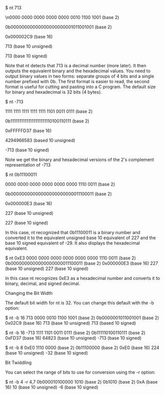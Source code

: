 $ nt 713

\n0000 0000 0000 0000 0000 0010 1100 1001 (base 2)

0b00000000000000000000001011001001 (base 2)

0x000002C9 (base 16)

713 (base 10 unsigned)

713 (base 10 signed)


Note that nt detects that 713 is a decimal number (more later). It then outputs the equivalent binary and the hexadecimal values. You need to output binary values in two forms: separate groups of 4 bits and a single number prefixed with 0b. The first format is easier to read, the second format is useful for cutting and pasting into a C program. The default size for binary and hexadecimal is 32 bits (4 bytes).


$ nt -713

1111 1111 1111 1111 1111 1101 0011 0111 (base 2)

0b11111111111111111111110100110111 (base 2)

0xFFFFFD37 (base 16)

4294966583 (based 10 unsigned)

-713 (base 10 signed)


Note we get the binary and hexadecimal versions of the 2's complement representation of -713


$ nt 0b11100011

0000 0000 0000 0000 0000 0000 1110 0011 (base 2)

0b00000000000000000000000011100011 (base 2)

0x000000E3 (base 16)

227 (base 10 unsigned)

227 (base 10 signed)

In this case, nt recognized that 0b11100011 is a binary number and converted it to the equivalent unsigned base 10 equivalent of 227 and the base 10 signed equivalent of -29. It also displays the hexadecimal equivalent.

$ nt 0xE3
0000 0000 0000 0000 0000 0000 1110 0011 (base 2)
0b0000000000000000000011100011 (base 2)
0x000000E3 (base 16)
227 (base 10 unsigned)
227 (base 10 signed)

In this case nt recognizes 0xE3 as a hexadecimal number and converts it to binary, decimal, and signed decimal.


Changing the Bit Width

The default bit width for nt is 32. You can change this default with the -b option:

$ nt -b 16 713
0000 0010 1100 1001 (base 2) 
0b0000001011001001 (base 2) 
0x02C9 (base 16)
713 (base 10 unsigned)
713 (based 10 signed)  

$ nt -b 16 -713
1111 1101 0011 0111 (base 2) 
0b111110100110111 (base 2)
0xFD37 (base 16)
64823 (base 10 unsigned)
-713 (base 10 signed)

$ nt -b 8 0xE0
1110 0000 (base 2)
0b11100000 (base 2)
0xE0 (base 16)
224 (base 10 unsigned)
-32 (base 10 signed)


Bit Twiddling

You can select the range of bits to use for conversion using the -r option:

$ nt -b 4 -r 4,7 0b000010100000
1010 (base 2)
0b1010 (base 2)
0xA (base 16)
10 (base 10 unsigned)
-6 (base 10 signed)
